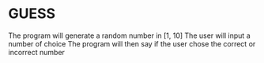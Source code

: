 # GUESS

The program will generate a random number in [1, 10]
The user will input a number of choice
The program will then say if the user chose the correct or incorrect number